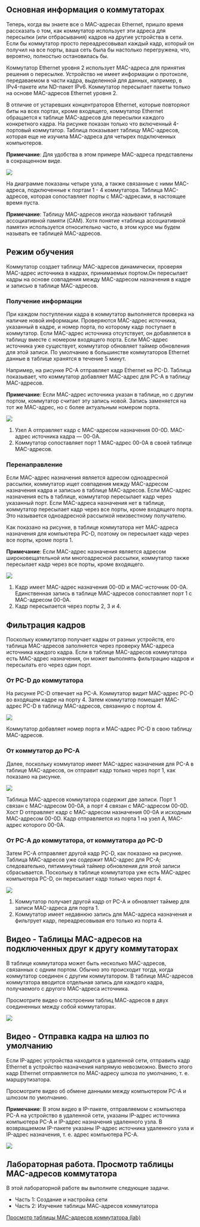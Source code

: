 <!-- verified: agorbachev 03.05.2022 -->

<!-- 7.3.1 -->
## Основная информация о коммутаторах

Теперь, когда вы знаете все о MAC-адресах Ethernet, пришло время рассказать о том, как коммутатор использует эти адреса для пересылки (или отбрасывания) кадров на другие устройства в сети. Если бы коммутатор просто переадресовывал каждый кадр, который он получил на все порты, ваша сеть была бы настолько перегружена, что, вероятно, полностью остановилась бы.

Коммутатор Ethernet уровня 2 использует MAC-адреса для принятия решения о пересылке. Устройство не имеет информации о протоколе, передаваемом в части кадра, выделенной для данных, например, в IPv4-пакете или ND-пакет IPv6. Коммутатор пересылает пакеты только на основе MAC-адресов Ethernet уровня 2.

В отличие от устаревших концентраторов Ethernet, которые повторяют биты на всех портах, кроме входящего, коммутатор Ethernet обращается к таблице MAC-адресов для пересылки каждого конкретного кадра. На рисунке показан только что включенный 4-портовый коммутатор. Таблица показывает таблицу MAC-адресов, которая еще не изучила MAC-адреса для четырех подключенных компьютеров.

**Примечание**: Для удобства в этом примере MAC-адреса представлены в сокращенном виде.

![](./assets/7.3.1.png)
<!-- /courses/itn-dl/aeed0792-34fa-11eb-ad9a-f74babed41a6/af2136f4-34fa-11eb-ad9a-f74babed41a6/assets/2e021ec3-1c25-11ea-81a0-ffc2c49b96bc.svg -->

На диаграмме показаны четыре узла, а также связанные с ними MAC-адреса, подключенные к портам 1 - 4 коммутатора. Таблица MAC-адресов, которая сопоставляет порты с MAC-адресами, в настоящее время пуста.

**Примечание**: Таблицу MAC-адресов иногда называют таблицей ассоциативной памяти (CAM). Хотя понятие «таблица ассоциативной памяти» используется относительно часто, в этом курсе мы будем называть ее таблицей MAC-адресов.

<!-- 7.3.2 -->
## Режим обучения

Коммутатор создает таблицу MAC-адресов динамически, проверяя MAC-адрес источника в кадрах, принимаемых портом.Он пересылает кадры на основе совпадения между MAC-адресом назначения в кадре и записью в таблице MAC-адресов.

### Получение информации

При каждом поступлении кадра в коммутатор выполняется проверка на наличие новой информации. Проверяются MAC-адрес источника, указанный в кадре, и номер порта, по которому кадр поступает в коммутатор. Если MAC-адрес источника отсутствует, он добавляется в таблицу вместе с номером входящего порта. Если MAC-адрес источника уже существует, коммутатор обновляет таймер обновления для этой записи. По умолчанию в большинстве коммутаторов Ethernet данные в таблице хранятся в течение 5 минут.

Например, на рисунке PC-A отправляет кадр Ethernet на PC-D. Таблица показывает, что коммутатор добавляет MAC-адрес для PC-A в таблицу MAC-адресов.

**Примечание**: Если MAC-адрес источника указан в таблице, но с другим портом, коммутатор считает эту запись новой. Запись заменяется на тот же MAC-адрес, но с более актуальным номером порта.

![](./assets/7.3.2-1.png)
<!-- /courses/itn-dl/aeed0792-34fa-11eb-ad9a-f74babed41a6/af2136f4-34fa-11eb-ad9a-f74babed41a6/assets/2e026ce4-1c25-11ea-81a0-ffc2c49b96bc.svg -->

1.  Узел A отправляет кадр с MAC-адресом назначения 00-0D. MAC-адрес источника кадра — 00-0A.
2.  Коммутатор сопоставляет порт 1 MAC-адрес 00-0A в своей таблице MAC-адресов.

### Перенаправление

Если MAC-адрес назначения является адресом одноадресной рассылки, коммутатор ищет совпадения между MAC-адресом назначения кадра и записью в таблице MAC-адресов. Если MAC-адрес назначения есть в таблице, коммутатор пересылает кадр через указанный порт. Если MAC-адреса назначения нет в таблице, коммутатор пересылает кадр через все порты, кроме входящего порта. Это называется одноадресной рассылкой неизвестному получателю.

Как показано на рисунке, в таблице коммутатора нет MAC-адреса назначения для компьютера PC-D, поэтому он пересылает кадр через все порты, кроме порта 1.

**Примечание**: Если MAC-адрес назначения является адресом широковещательной или многоадресной рассылки, коммутатор также пересылает кадр через все порты, кроме входящего.

![](./assets/7.3.2-2.png)
<!-- /courses/itn-dl/aeed0792-34fa-11eb-ad9a-f74babed41a6/af2136f4-34fa-11eb-ad9a-f74babed41a6/assets/2e02bb01-1c25-11ea-81a0-ffc2c49b96bc.svg -->

1.  Кадр имеет MAC-адрес назначения 00-0D и MAC-источник 00-0A. Единственная запись в таблице MAC-адресов сопоставляет порт 1 с MAC-адресом 00-0A.
2.  Кадр пересылается через порты 2, 3 и 4.

<!-- 7.3.3 -->
## Фильтрация кадров

Поскольку коммутатор получает кадры от разных устройств, его таблица MAC-адресов заполняется через проверку MAC-адреса источника каждого кадра. Если в таблице MAC-адресов коммутатора есть MAC-адрес назначения, он может выполнять фильтрацию кадров и пересылать его через один порт.

### От PC-D до коммутатора

На рисунке PC-D отвечает на PC-A. Коммутатор видит MAC-адрес PC-D во входящем кадре на порту 4. Затем коммутатор помещает MAC-адрес PC-D в таблицу MAC-адресов, связанную с портом 4.

![](./assets/7.3.3-1.png)
<!-- /courses/itn-dl/aeed0792-34fa-11eb-ad9a-f74babed41a6/af2136f4-34fa-11eb-ad9a-f74babed41a6/assets/2e030922-1c25-11ea-81a0-ffc2c49b96bc.svg -->

Коммутатор добавляет номер порта и MAC-адрес PC-D в свою таблицу MAC-адресов.

### От коммутатор до PC-A

Далее, поскольку коммутатор имеет MAC-адрес назначения для PC-A в таблице MAC-адресов, он отправит кадр только через порт 1, как показано на рисунке.

![](./assets/7.3.3-2.png)
<!-- /courses/itn-dl/aeed0792-34fa-11eb-ad9a-f74babed41a6/af2136f4-34fa-11eb-ad9a-f74babed41a6/assets/2e033036-1c25-11ea-81a0-ffc2c49b96bc.svg -->

Таблица MAC-адресов коммутатора содержит две записи. Порт 1 связан с MAC-адресом 00-0A, а порт 4 связан  с MAC-адресом 00-0D. Хост D отправляет кадр с MAC-адресом назначения 00-0A и исходным MAC-адресом 00-0D. Кадр отправляется из порта 1 на узел A, MAC-адрес которого 00-0A.

### От PC-A до коммутатора, от коммутатора до PC-D

Затем PC-A отправляет другой кадр PC-D, как показано на рисунке. Таблица MAC-адресов уже содержит MAC-адрес для PC-A; следовательно, пятиминутный таймер обновления для этой записи сбрасывается. Поскольку в таблице коммутатора уже есть MAC-адрес компьютера PC-D, он пересылает кадр только через порт 4.

![](./assets/7.3.3-3.png)
<!-- /courses/itn-dl/aeed0792-34fa-11eb-ad9a-f74babed41a6/af2136f4-34fa-11eb-ad9a-f74babed41a6/assets/2e037e50-1c25-11ea-81a0-ffc2c49b96bc.svg -->

1.  Коммутатор получает другой кадр от PC-A и обновляет таймер для записи MAC-адреса для порта 1.
2.  Коммутатор имеет недавнюю запись для MAC-адреса назначения и фильтрует кадр, переадресовывая его только из порта 4.

<!-- 7.3.4 -->
## Видео - Таблицы MAC-адресов на подключенных друг к другу коммутаторах

В таблице коммутатора может быть несколько MAC-адресов, связанных с одним портом. Обычно это происходит тогда, когда коммутатор соединен с другим коммутатором. В таблице MAC-адресов коммутатора вводится отдельная запись для каждого кадра, получаемого с другого MAC-адреса источника.

Просмотрите видео о построении таблиц МАС-адресов в двух соединенных между собой коммутаторах.

[![](./assets/7.3.4.png)](https://www.youtube.com/watch?v=fi7Ss-_9LvY)

<!-- 7.3.5 -->
## Видео - Отправка кадра на шлюз по умолчанию

Если IP-адрес устройства находится в удаленной сети, отправить кадр Ethernet в устройство назначения напрямую невозможно. Вместо этого кадр Ethernet отправляется по MAC-адресу шлюза по умолчанию, т. е. маршрутизатора.

Просмотрите видео об обмене данными между компьютером PC-A и шлюзом по умолчанию.

**Примечание**: В этом видео в IP-пакете, отправляемом с компьютера PC-A на устройство в удаленной сети, указаны IP-адрес источника компьютера PC-A и IP-адрес назначения удаленного узла. В возвращаемом IP-пакете указаны IP-адрес источника удаленного узла и IP-адрес назначения, т. е. адрес компьютера PC-A.

[![](./assets/7.3.5.png)](https://www.youtube.com/watch?v=RXLercop7eU)

<!-- 7.3.6 -->
<!--## Упражнение. Коммутация в действии! -->

<!-- 7.3.7 -->
## Лабораторная работа. Просмотр таблицы MAC-адресов коммутатора

В этой лабораторной работе вы выполните следующие задачи.

* Часть 1: Создание и настройка сети
* Часть 2: Изучение таблицы МАС-адресов коммутатора

[Просмотр таблицы MAC-адресов коммутатора (lab)](./assets/7.3.7-lab---view-the-switch-mac-address-table.pdf)

